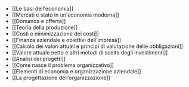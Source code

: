 - [[Le basi dell'economia]]
- [[Mercati e stato in un'economia moderna]]
- [[Domanda e offerta]]
- [[Teoria della produzione]]
- [[Costi e minimizzazione dei costi]]
- [[Finanza aziendale e obiettivi dell'impresa]]
- [[Calcolo dei valori attuali e principi di valutazione delle obbligazioni]]
- [[Valore attuale netto e altri metodi di scelta degli investimenti]]
- [[Analisi dei progetti]]
- [[Come nasce il problema organizzativo]]
- [[Elementi di economia e organizzazione aziendale]]
- [[La progettazione dell’organizzazione]]